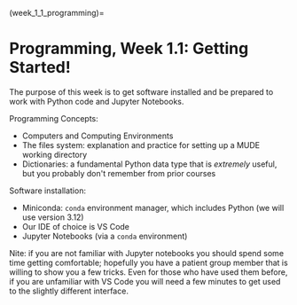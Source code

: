 (week_1_1_programming)=
# Programming, Week 1.1: Getting Started!

The purpose of this week is to get software installed and be prepared to work with Python code and Jupyter Notebooks.

Programming Concepts:
- Computers and Computing Environments
- The files system: explanation and practice for setting up a MUDE working directory
- Dictionaries: a fundamental Python data type that is _extremely_ useful, but you probably don't remember from prior courses

Software installation:
- Miniconda: `conda` environment manager, which includes Python (we will use version 3.12)
- Our IDE of choice is VS Code
- Jupyter Notebooks (via a `conda` environment)


Nite: if you are not familiar with Jupyter notebooks you should spend some time getting comfortable; hopefully you have a patient group member that is willing to show you a few tricks. Even for those who have used them before, if you are unfamiliar with VS Code you will need a few minutes to get used to the slightly different interface.